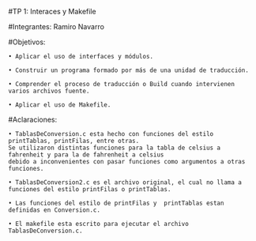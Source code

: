 #TP 1: Interaces y Makefile

#Integrantes: Ramiro Navarro

#Objetivos: 

    • Aplicar el uso de interfaces y módulos.

    • Construir un programa formado por más de una unidad de traducción.

    • Comprender el proceso de traducción o Build cuando intervienen varios archivos fuente.

    • Aplicar el uso de Makefile.

#Aclaraciones: 

    • TablasDeConversion.c esta hecho con funciones del estilo printTablas, printFilas, entre otras. 
    Se utilizaron distintas funciones para la tabla de celsius a fahrenheit y para la de fahrenheit a celsius 
    debido a inconvenientes con pasar funciones como argumentos a otras funciones.

    • TablasDeConversion2.c es el archivo original, el cual no llama a funciones del estilo printFilas o printTablas.  

    • Las funciones del estilo de printFilas y  printTablas estan definidas en Conversion.c.

    • El makefile esta escrito para ejecutar el archivo TablasDeConversion.c.
